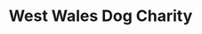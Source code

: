 ---
title: "West Wales Dog Charity"
url: /cardigan-aberteifi/west-wales-dog-charity/
shop: Gebrauchtwaren
---